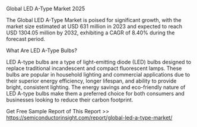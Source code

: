 Global LED A-Type Market 2025

The Global LED A-Type Market is poised for significant growth, with the market size estimated at USD 631 million in 2023 and expected to reach USD 1304.05 million by 2032, exhibiting a CAGR of 8.40% during the forecast period. 

What Are LED A-Type Bulbs?

LED A-type bulbs are a type of light-emitting diode (LED) bulbs designed to replace traditional incandescent and compact fluorescent lamps. These bulbs are popular in household lighting and commercial applications due to their superior energy efficiency, longer lifespan, and ability to provide bright, consistent lighting. The energy savings and eco-friendly nature of LED A-type bulbs make them a preferred choice for both consumers and businesses looking to reduce their carbon footprint.

Get Free Sample Report of This Report >> https://semiconductorinsight.com/report/global-led-a-type-market/
